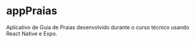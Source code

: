 # appPraias
Aplicativo de Guia de Praias desenvolvido durante o curso técnico usando React Native e Expo.
